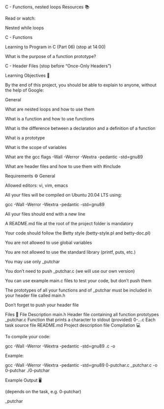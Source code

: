 C - Functions, nested loops
Resources 📚

Read or watch:

Nested while loops

C - Functions

Learning to Program in C (Part 06)
 (stop at 14:00)

What is the purpose of a function prototype?

C - Header Files
 (stop before “Once-Only Headers”)

Learning Objectives 🎯

By the end of this project, you should be able to explain to anyone, without the help of Google:

General

What are nested loops and how to use them

What is a function and how to use functions

What is the difference between a declaration and a definition of a function

What is a prototype

What is the scope of variables

What are the gcc flags -Wall -Werror -Wextra -pedantic -std=gnu89

What are header files and how to use them with #include

Requirements ⚙️
General

Allowed editors: vi, vim, emacs

All your files will be compiled on Ubuntu 20.04 LTS using:

gcc -Wall -Werror -Wextra -pedantic -std=gnu89


All your files should end with a new line

A README.md file at the root of the project folder is mandatory

Your code should follow the Betty style (betty-style.pl and betty-doc.pl)

You are not allowed to use global variables

You are not allowed to use the standard library (printf, puts, etc.)

You may use only _putchar

You don’t need to push _putchar.c (we will use our own version)

You can use example main.c files to test your code, but don’t push them

The prototypes of all your functions and of _putchar must be included in your header file called main.h

Don’t forget to push your header file

Files 📁
File	Description
main.h	Header file containing all function prototypes
_putchar.c	Function that prints a character to stdout (provided)
0-...c	Each task source file
README.md	Project description file
Compilation 💻

To compile your code:

gcc -Wall -Werror -Wextra -pedantic -std=gnu89 <file>.c -o <output>


Example:

gcc -Wall -Werror -Wextra -pedantic -std=gnu89 0-putchar.c _putchar.c -o 0-putchar
./0-putchar

Example Output 🖥️

(depends on the task, e.g. 0-putchar)

_putchar